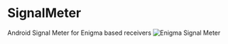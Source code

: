 # SignalMeter
Android Signal Meter for Enigma based receivers
![Enigma Signal Meter](http://www.krkadoni.com/esm/esm_9_en.jpg)
